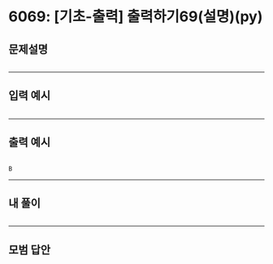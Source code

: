# 6069: [기초-출력] 출력하기69(설명)(py)
## 문제설명
```

```
***
## 입력 예시
~~~

~~~
***
## 출력 예시
~~~

B
~~~
***
## 내 풀이
```python


````
***
## 모범 답안
~~~pyhton


~~~